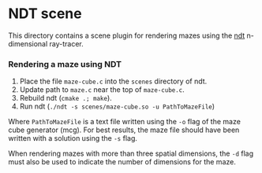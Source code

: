 # NDT scene

This directory contains a scene plugin for rendering mazes using the
[ndt](https://github.com/doing-science-to-stuff/ndt) n-dimensional ray-tracer.

### Rendering a maze using NDT
 1. Place the file `maze-cube.c` into the `scenes` directory of ndt.
 2. Update path to `maze.c` near the top of `maze-cube.c`.
 3. Rebuild ndt (`cmake .; make`).
 4. Run ndt (`./ndt -s scenes/maze-cube.so -u PathToMazeFile`)

Where `PathToMazeFile` is a text file written using the `-o` flag of the maze
cube generator (mcg).  For best results, the maze file should have been
written with a solution using the `-s` flag.

When rendering mazes with more than three spatial dimensions, the `-d` flag
must also be used to indicate the number of dimensions for the maze.
